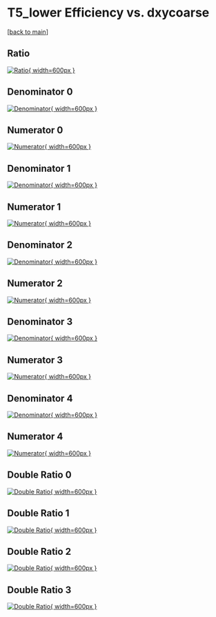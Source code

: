 # T5_lower Efficiency vs. dxycoarse

[[back to main](./)]



## Ratio

[![Ratio](../mtv/var/T5_lower_base_0_1_eff_dxycoarse.png){ width=600px }](../mtv/var/T5_lower_base_0_1_eff_dxycoarse.pdf)

## Denominator 0

[![Denominator](../mtv/den/T5_lower_base_0_1_eff_dxycoarse_den0.png){ width=600px }](../mtv/den/T5_lower_base_0_1_eff_dxycoarse_den0.pdf)

## Numerator 0

[![Numerator](../mtv/num/T5_lower_base_0_1_eff_dxycoarse_num0.png){ width=600px }](../mtv/num/T5_lower_base_0_1_eff_dxycoarse_num0.pdf)

## Denominator 1

[![Denominator](../mtv/den/T5_lower_base_0_1_eff_dxycoarse_den1.png){ width=600px }](../mtv/den/T5_lower_base_0_1_eff_dxycoarse_den1.pdf)

## Numerator 1

[![Numerator](../mtv/num/T5_lower_base_0_1_eff_dxycoarse_num1.png){ width=600px }](../mtv/num/T5_lower_base_0_1_eff_dxycoarse_num1.pdf)

## Denominator 2

[![Denominator](../mtv/den/T5_lower_base_0_1_eff_dxycoarse_den2.png){ width=600px }](../mtv/den/T5_lower_base_0_1_eff_dxycoarse_den2.pdf)

## Numerator 2

[![Numerator](../mtv/num/T5_lower_base_0_1_eff_dxycoarse_num2.png){ width=600px }](../mtv/num/T5_lower_base_0_1_eff_dxycoarse_num2.pdf)

## Denominator 3

[![Denominator](../mtv/den/T5_lower_base_0_1_eff_dxycoarse_den3.png){ width=600px }](../mtv/den/T5_lower_base_0_1_eff_dxycoarse_den3.pdf)

## Numerator 3

[![Numerator](../mtv/num/T5_lower_base_0_1_eff_dxycoarse_num3.png){ width=600px }](../mtv/num/T5_lower_base_0_1_eff_dxycoarse_num3.pdf)

## Denominator 4

[![Denominator](../mtv/den/T5_lower_base_0_1_eff_dxycoarse_den4.png){ width=600px }](../mtv/den/T5_lower_base_0_1_eff_dxycoarse_den4.pdf)

## Numerator 4

[![Numerator](../mtv/num/T5_lower_base_0_1_eff_dxycoarse_num4.png){ width=600px }](../mtv/num/T5_lower_base_0_1_eff_dxycoarse_num4.pdf)

## Double Ratio 0

[![Double Ratio](../mtv/ratio/T5_lower_base_0_1_eff_dxycoarse_ratio0.png){ width=600px }](../mtv/ratio/T5_lower_base_0_1_eff_dxycoarse_ratio0.pdf)

## Double Ratio 1

[![Double Ratio](../mtv/ratio/T5_lower_base_0_1_eff_dxycoarse_ratio1.png){ width=600px }](../mtv/ratio/T5_lower_base_0_1_eff_dxycoarse_ratio1.pdf)

## Double Ratio 2

[![Double Ratio](../mtv/ratio/T5_lower_base_0_1_eff_dxycoarse_ratio2.png){ width=600px }](../mtv/ratio/T5_lower_base_0_1_eff_dxycoarse_ratio2.pdf)

## Double Ratio 3

[![Double Ratio](../mtv/ratio/T5_lower_base_0_1_eff_dxycoarse_ratio3.png){ width=600px }](../mtv/ratio/T5_lower_base_0_1_eff_dxycoarse_ratio3.pdf)

